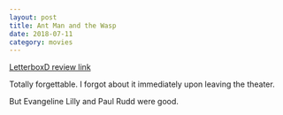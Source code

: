```yaml
---
layout: post
title: Ant Man and the Wasp
date: 2018-07-11
category: movies
---
```

 
[LetterboxD review link](https://letterboxd.com/samarthbhaskar/film/ant-man-and-the-wasp/)

Totally forgettable. I forgot about it immediately upon leaving the theater.

But Evangeline Lilly and Paul Rudd were good.